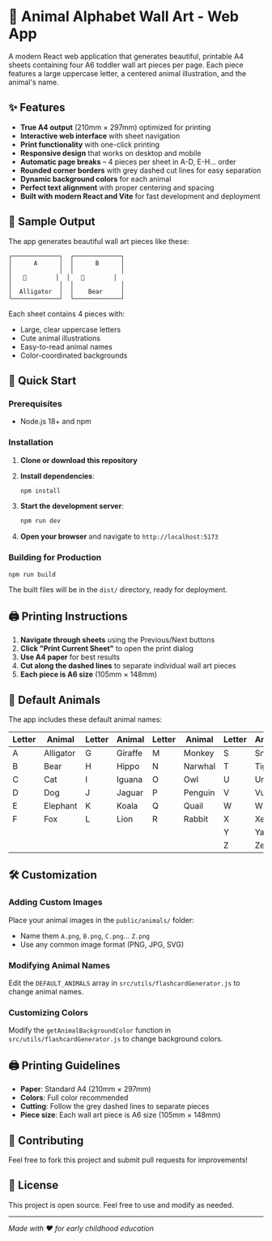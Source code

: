 # 🦁 Animal Alphabet Wall Art - Web App

A modern React web application that generates beautiful, printable A4 sheets containing four A6 toddler wall art pieces per page. Each piece features a large uppercase letter, a centered animal illustration, and the animal's name.

## ✨ Features

- **True A4 output** (210mm × 297mm) optimized for printing
- **Interactive web interface** with sheet navigation
- **Print functionality** with one-click printing
- **Responsive design** that works on desktop and mobile
- **Automatic page breaks** – 4 pieces per sheet in A-D, E-H… order
- **Rounded corner borders** with grey dashed cut lines for easy separation
- **Dynamic background colors** for each animal
- **Perfect text alignment** with proper centering and spacing
- **Built with modern React and Vite** for fast development and deployment

## 🎨 Sample Output

The app generates beautiful wall art pieces like these:

```
┌─────────────┐  ┌─────────────┐
│      A      │  │      B      │
│             │  │             │
│   🐊        │  │   🐻        │
│             │  │             │
│  Alligator  │  │    Bear     │
└─────────────┘  └─────────────┘
```

Each sheet contains 4 pieces with:
- Large, clear uppercase letters
- Cute animal illustrations
- Easy-to-read animal names
- Color-coordinated backgrounds

## 🚀 Quick Start

### Prerequisites

- Node.js 18+ and npm

### Installation

1. **Clone or download this repository**
2. **Install dependencies**:
   ```bash
   npm install
   ```

3. **Start the development server**:
   ```bash
   npm run dev
   ```

4. **Open your browser** and navigate to `http://localhost:5173`

### Building for Production

```bash
npm run build
```

The built files will be in the `dist/` directory, ready for deployment.

## 🖨️ Printing Instructions

1. **Navigate through sheets** using the Previous/Next buttons
2. **Click "Print Current Sheet"** to open the print dialog
3. **Use A4 paper** for best results
4. **Cut along the dashed lines** to separate individual wall art pieces
5. **Each piece is A6 size** (105mm × 148mm)

## 🎨 Default Animals

The app includes these default animal names:

| Letter | Animal | Letter | Animal | Letter | Animal | Letter | Animal |
|--------|--------|--------|--------|--------|--------|--------|--------|
| A | Alligator | G | Giraffe | M | Monkey | S | Snake |
| B | Bear | H | Hippo | N | Narwhal | T | Tiger |
| C | Cat | I | Iguana | O | Owl | U | Urial |
| D | Dog | J | Jaguar | P | Penguin | V | Vulture |
| E | Elephant | K | Koala | Q | Quail | W | Whale |
| F | Fox | L | Lion | R | Rabbit | X | Xerus |
| | | | | | | Y | Yak |
| | | | | | | Z | Zebra |

## 🛠️ Customization

### Adding Custom Images

Place your animal images in the `public/animals/` folder:
- Name them `A.png`, `B.png`, `C.png`... `Z.png`
- Use any common image format (PNG, JPG, SVG)

### Modifying Animal Names

Edit the `DEFAULT_ANIMALS` array in `src/utils/flashcardGenerator.js` to change animal names.

### Customizing Colors

Modify the `getAnimalBackgroundColor` function in `src/utils/flashcardGenerator.js` to change background colors.

## 🖨️ Printing Guidelines

- **Paper**: Standard A4 (210mm × 297mm)
- **Colors**: Full color recommended
- **Cutting**: Follow the grey dashed lines to separate pieces
- **Piece size**: Each wall art piece is A6 size (105mm × 148mm)

## 🤝 Contributing

Feel free to fork this project and submit pull requests for improvements!

## 📄 License

This project is open source. Feel free to use and modify as needed.

---

*Made with ❤️ for early childhood education*
